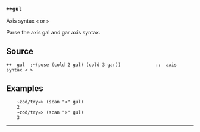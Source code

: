 ### `++gul`

Axis syntax `<` or `>`

Parse the axis gal and gar axis syntax.

Source
------

    ++  gul  ;~(pose (cold 2 gal) (cold 3 gar))             ::  axis syntax < >

Examples
--------

        ~zod/try=> (scan "<" gul)
        2
        ~zod/try=> (scan ">" gul)
        3



***
